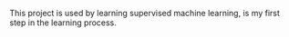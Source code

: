 This project is used by learning supervised machine learning, is my first step in the learning process. 
